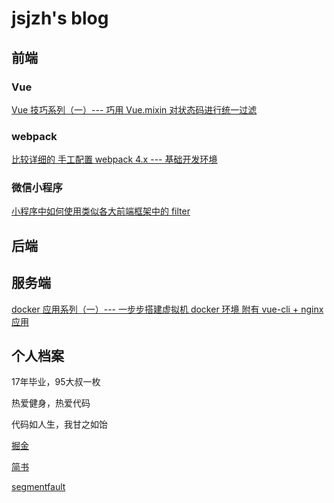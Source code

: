 # jsjzh's blog


## 前端

### Vue
[Vue 技巧系列（一）--- 巧用 Vue.mixin 对状态码进行统一过滤](https://github.com/jsjzh/blog/issues/1)


### webpack
[比较详细的 手工配置 webpack 4.x --- 基础开发环境](https://github.com/jsjzh/blog/issues/3)


### 微信小程序
[小程序中如何使用类似各大前端框架中的 filter](https://github.com/jsjzh/blog/issues/2)


## 后端


## 服务端
[docker 应用系列（一）--- 一步步搭建虚拟机 docker 环境 附有 vue-cli + nginx 应用](https://github.com/jsjzh/blog/issues/4)


## 个人档案
17年毕业，95大叔一枚

热爱健身，热爱代码

代码如人生，我甘之如饴

[掘金](https://juejin.im/user/59b41d21f265da065b6682f7/posts)

[简书](https://www.jianshu.com/u/84ccf14285db)

[segmentfault](https://segmentfault.com/u/kusanzhongzou/articles)